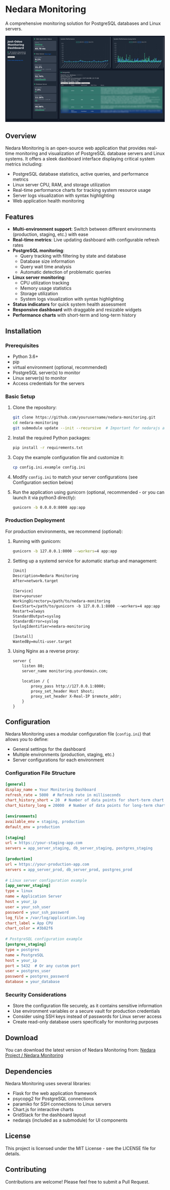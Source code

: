 # Nedara Monitoring

A comprehensive monitoring solution for PostgreSQL databases and Linux servers.

![Nedara Monitoring Dashboard](./demo/example.png)

## Overview

Nedara Monitoring is an open-source web application that provides real-time monitoring and visualization of PostgreSQL database servers and Linux systems. It offers a sleek dashboard interface displaying critical system metrics including:

- PostgreSQL database statistics, active queries, and performance metrics
- Linux server CPU, RAM, and storage utilization
- Real-time performance charts for tracking system resource usage
- Server logs visualization with syntax highlighting
- Web application health monitoring

## Features

- **Multi-environment support**: Switch between different environments (production, staging, etc.) with ease
- **Real-time metrics**: Live updating dashboard with configurable refresh rates
- **PostgreSQL monitoring**:
  - Query tracking with filtering by state and database
  - Database size information
  - Query wait time analysis
  - Automatic detection of problematic queries
- **Linux server monitoring**:
  - CPU utilization tracking
  - Memory usage statistics
  - Storage utilization
  - System logs visualization with syntax highlighting
- **Status indicators** for quick system health assessment
- **Responsive dashboard** with draggable and resizable widgets
- **Performance charts** with short-term and long-term history

## Installation

### Prerequisites

- Python 3.6+
- pip
- virtual environment (optional, recommended)
- PostgreSQL server(s) to monitor
- Linux server(s) to monitor
- Access credentials for the servers

### Basic Setup

1. Clone the repository:
   ```bash
   git clone https://github.com/yourusername/nedara-monitoring.git
   cd nedara-monitoring
   git submodule update --init --recursive  # Important for nedarajs and any other submodules
   ```

2. Install the required Python packages:
   ```bash
   pip install -r requirements.txt
   ```

3. Copy the example configuration file and customize it:
   ```bash
   cp config.ini.example config.ini
   ```

4. Modify `config.ini` to match your server configurations (see Configuration section below)

5. Run the application using gunicorn (optional, recommended - or you can launch it via python3 directly):
   ```bash
   gunicorn -b 0.0.0.0:8000 app:app
   ```

### Production Deployment

For production environments, we recommend (optional):

1. Running with gunicorn:
   ```bash
   gunicorn -b 127.0.0.1:8000 --workers=4 app:app
   ```

2. Setting up a systemd service for automatic startup and management:
   ```
   [Unit]
   Description=Nedara Monitoring
   After=network.target

   [Service]
   User=youruser
   WorkingDirectory=/path/to/nedara-monitoring
   ExecStart=/path/to/gunicorn -b 127.0.0.1:8000 --workers=4 app:app
   Restart=always
   StandardOutput=syslog
   StandardError=syslog
   SyslogIdentifier=nedara-monitoring

   [Install]
   WantedBy=multi-user.target
   ```

3. Using Nginx as a reverse proxy:
   ```
   server {
       listen 80;
       server_name monitoring.yourdomain.com;

       location / {
           proxy_pass http://127.0.0.1:8000;
           proxy_set_header Host $host;
           proxy_set_header X-Real-IP $remote_addr;
       }
   }
   ```

## Configuration

Nedara Monitoring uses a modular configuration file (`config.ini`) that allows you to define:

- General settings for the dashboard
- Multiple environments (production, staging, etc.)
- Server configurations for each environment

### Configuration File Structure

```ini
[general]
display_name = Your Monitoring Dashboard
refresh_rate = 5000  # Refresh rate in milliseconds
chart_history_short = 20  # Number of data points for short-term chart
chart_history_long = 20000  # Number of data points for long-term chart

[environments]
available_env = staging, production
default_env = production

[staging]
url = https://your-staging-app.com
servers = app_server_staging, db_server_staging, postgres_staging

[production]
url = https://your-production-app.com
servers = app_server_prod, db_server_prod, postgres_prod

# Linux server configuration example
[app_server_staging]
type = linux
name = Application Server
host = your_ip
user = your_ssh_user
password = your_ssh_password
log_file = /var/log/application.log
chart_label = App CPU
chart_color = #3b82f6

# PostgreSQL configuration example
[postgres_staging]
type = postgres
name = PostgreSQL
host = your_ip
port = 5432  # Or any custom port
user = postgres_user
password = postgres_password
database = your_database
```

### Security Considerations

- Store the configuration file securely, as it contains sensitive information
- Use environment variables or a secure vault for production credentials
- Consider using SSH keys instead of passwords for Linux server access
- Create read-only database users specifically for monitoring purposes

## Download

You can download the latest version of Nedara Monitoring from:
[Nedara Project / Nedara Monitoring](https://github.com/Nedara-Project/nedara-monitoring)

## Dependencies

Nedara Monitoring uses several libraries:

- Flask for the web application framework
- psycopg2 for PostgreSQL connections
- paramiko for SSH connections to Linux servers
- Chart.js for interactive charts
- GridStack for the dashboard layout
- nedarajs (included as a submodule) for UI components

## License

This project is licensed under the MIT License - see the LICENSE file for details.

## Contributing

Contributions are welcome! Please feel free to submit a Pull Request.
